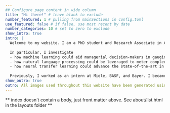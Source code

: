 ```yaml
---
## Configure page content in wide column
title: "Hi there!" # leave blank to exclude
number_featured: 1 # pulling from mainSections in config.toml
use_featured: false # if false, use most recent by date
number_categories: 10 # set to zero to exclude
show_intro: true
intro: |
  Welcome to my website. I am a PhD student and Research Associate in Accounting at the University of Münster. I am engaged in various research projects that all share a common ground: **Data Science**.
  
  In particular, I investigate
  - how machine learning could aid managerial decision-makers in gauging accounting estimates,
  - how natural language processing could be leveraged to meter complex and previously unmeasurable phenomenons in firms' capital market communications with financial analysts, and
  - how neural transfer learning could advance the state-of-the-art in textual analysis in Accounting Research.
  
  Previously, I worked as an intern at Miele, BASF, and Bayer. I became acquainted with different facets of the Accounting & Finance function in international corporates while wrangling operational data from prevalent accounting information systems using R and Tableau.
show_outro: true
outro: All images used throughout this website have been generated using [dream](https://app.wombo.art/) GAN.
---
```


\*\* index doesn't contain a body, just front matter above. See about/list.html in the layouts folder \*\*
